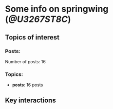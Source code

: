 # Some info on springwing (_@U3267ST8C_)


## Topics of interest

### Posts: 

Number of posts: 16

### Topics:

* __posts__: 16 posts

## Key interactions 

